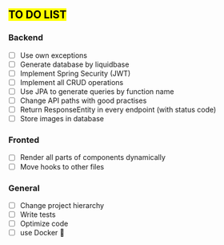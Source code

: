 
## <mark>TO DO LIST<mark>
### Backend
  - [ ] Use own exceptions
  - [ ] Generate database by liquidbase
  - [ ] Implement Spring Security (JWT)
- [ ] Implement all CRUD operations
- [ ] Use JPA to generate queries by function name
- [ ] Change API paths with good practises
- [ ] Return ResponseEntity in every endpoint (with status code)
- [ ] Store images in database 

### Fronted
 - [ ] Render all parts of components dynamically
 - [ ] Move hooks to other files

  ### General
- [ ] Change project hierarchy
- [ ] Write tests  
- [ ] Optimize code  
- [ ] use Docker :whale:  
